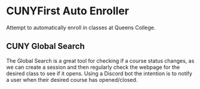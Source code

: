 # CUNYFirst Auto Enroller

Attempt to automatically enroll in classes at Queens College.

## CUNY Global Search

The Global Search is a great tool for checking if a course status changes, as we can create a session and then regularly check the webpage for the desired class to see if it opens. Using a Discord bot the intention is to notify a user when their desired course has opened/closed.
